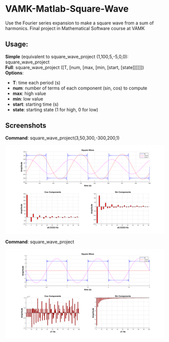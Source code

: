 # VAMK-Matlab-Square-Wave
Use the Fourier series expansion to make a square wave from a sum of harmonics. Final project in Mathematical Software course at VAMK

## Usage:
__Simple__ (equivalent to square_wave_project (1,100,5,-5,0,0): square_wave_project  
__Full__: square_wave_project ([T, [num, [max, [min, [start, [state]]]]]])  
__Options__:
* __T__: time each period (s)
* __num__: number of terms of each component (sin, cos) to compute
* __max__: high value
* __min__: low value
* __start__: starting time (s)
* __state__: starting state (1 for high, 0 for low)

## Screenshots
__Command__: square_wave_project(3,50,300,-300,200,1) 
  
![screenshot_1](images/square_wave_project(3,50,300,-300,200,1).png)
  
__Command__: square_wave_project  
  
![screenshot_2](images/square_wave_project.png)
